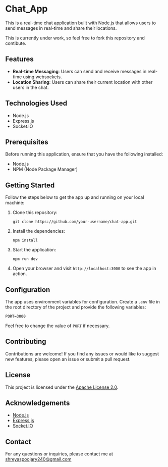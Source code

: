 # Chat_App

This is a real-time chat application built with Node.js that allows users to send messages in real-time and share their locations.

This is currently under work, so feel free to fork this repository and contibute.

## Features

- **Real-time Messaging**: Users can send and receive messages in real-time using websockets.
- **Location Sharing**: Users can share their current location with other users in the chat.

## Technologies Used

- Node.js
- Express.js
- Socket.IO

## Prerequisites

Before running this application, ensure that you have the following installed:

- Node.js
- NPM (Node Package Manager)

## Getting Started

Follow the steps below to get the app up and running on your local machine:

1. Clone this repository:

   ```
   git clone https://github.com/your-username/chat-app.git
   ```

2. Install the dependencies:

   ```
   npm install
   ```

3. Start the application:

   ```
   npm run dev
   ```

4. Open your browser and visit `http://localhost:3000` to see the app in action.



## Configuration

The app uses environment variables for configuration. Create a `.env` file in the root directory of the project and provide the following variables:

```
PORT=3000
```

Feel free to change the value of `PORT` if necessary.

## Contributing

Contributions are welcome! If you find any issues or would like to suggest new features, please open an issue or submit a pull request.

## License

This project is licensed under the [Apache License 2.0](LICENSE).

## Acknowledgements

- [Node.js](https://nodejs.org/)
- [Express.js](https://expressjs.com/)
- [Socket.IO](https://socket.io/)

## Contact

For any questions or inquiries, please contact me at shreyaspoojary240@gmail.com
